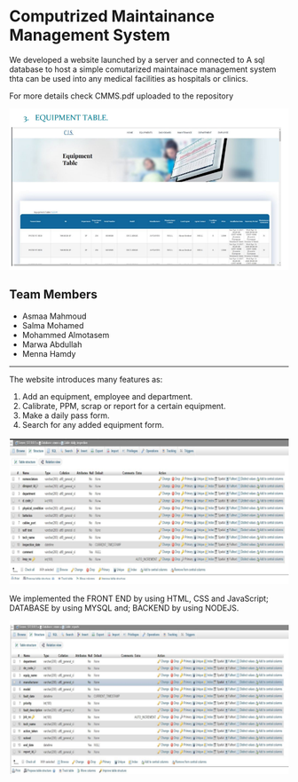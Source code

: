 # Computrized Maintainance Management System

We developed a website launched by a server and connected to A sql database to host a simple comutarized maintainace management system thta can be used into any medical facilities as hospitals or clinics.

For more details check CMMS.pdf uploaded to the repository

![img](Results/91.png)

## **Team Members**

* Asmaa Mahmoud
* Salma Mohamed
* Mohammed Almotasem
* Marwa Abdullah
* Menna Hamdy

---

The website introduces many features as:

1. Add an equipment, employee and department.
2. Calibrate, PPM, scrap or report for a certain equipment.
3. Make a daily pass form.
4. Search for any added equipment form.

![img](Results/90.png)

We implemented the FRONT END by using HTML, CSS and JavaScript; DATABASE by using MYSQL and; BACKEND by using NODEJS.

![img](Results/89.png)
